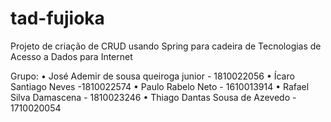 # tad-fujioka
Projeto de criação de CRUD usando Spring para cadeira de Tecnologias de Acesso a Dados para Internet

Grupo:
• José Ademir de sousa queiroga junior - 1810022056
• Ícaro Santiago Neves -1810022574
• Paulo Rabelo Neto - 1610013914
• Rafael Silva Damascena - 1810023246
• Thiago Dantas Sousa de Azevedo - 1710020054
